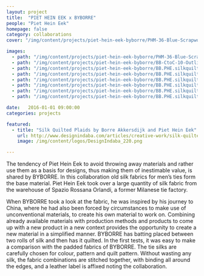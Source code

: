 ```yaml
---
layout: project
title:  "PIET HEIN EEK x BYBORRE"
people: "Piet Hein Eek"
homepage: false
category: collaborations
cover: "/img/content/projects/piet-hein-eek-byborre/PHM-36-Blue-Scrapwood_lookbook.jpg"

images:
  - path: "/img/content/projects/piet-hein-eek-byborre/PHM-36-Blue-Scrapwood_lookbook.jpg"
  - path: "/img/content/projects/piet-hein-eek-byborre/BB-CtoC-10-Outline.jpg"
  - path: "/img/content/projects/piet-hein-eek-byborre/BB.PHE.silkquilt.2.geelbruin.01.jpg"
  - path: "/img/content/projects/piet-hein-eek-byborre/BB.PHE.silkquilt.3.groenbeige.jpg"
  - path: "/img/content/projects/piet-hein-eek-byborre/BB.PHE.silkquilt.3.groenmint.jpg"
  - path: "/img/content/projects/piet-hein-eek-byborre/BB.PHE.silkquilt.3.rood.jpg"
  - path: "/img/content/projects/piet-hein-eek-byborre/BB.PHE.silkquilt.blue.2.jpg"
  - path: "/img/content/projects/piet-hein-eek-byborre/BB.PHE.silkquilt.red.big.jpg"

date:   2016-01-01 09:00:00
categories: projects

featured:
  - title: "Silk Quilted Plaids by Borre Akkersdijk and Piet Hein Eek"
    url: http://www.designindaba.com/articles/creative-work/silk-quilted-plaids-borre-akkersdijk-and-piet-hein-eek
    image: /img/content/logos/DesignIndaba_220.png

---
```


The tendency of Piet Hein Eek to avoid throwing away materials and rather use them as a basis for designs, thus making them of inestimable value, is shared by BYBORRE. In this collaboration old silk fabrics for men’s ties form the base material. Piet Hein Eek took over a large quantity of silk fabric from the warehouse of Spazio Rossana Orlandi, a former Milanese tie factory.

When BYBORRE took a look at the fabric, he was inspired by his journey to China, where he had also been forced by circumstances to make use of unconventional materials, to create his own material to work on. Combining already available materials with production methods and products to come up with a new product in a new context provides the opportunity to create a new material in a simplified manner. BYBORRE has batting placed between two rolls of silk and then has it quilted. In the first tests, it was easy to make a comparison with the padded fabrics of BYBORRE. The tie silks are carefully chosen for colour, pattern and quilt pattern. Without wasting any silk, the fabric combinations are stitched together, with binding all around the edges, and a leather label is affixed noting the collaboration.
